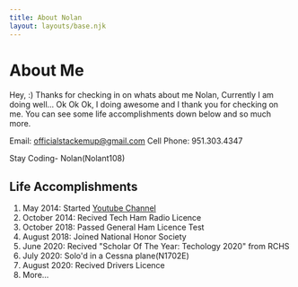 ```yaml
---
title: About Nolan
layout: layouts/base.njk
---
```


# About Me

Hey, :) 
Thanks for checking in on whats about me Nolan, Currently I am doing well... Ok Ok Ok, I doing awesome and I thank you for checking on me. You can see some life accomplishments down below and so much more.

Email: officialstackemup@gmail.com
Cell Phone: 951.303.4347

Stay Coding-
    Nolan(Nolant108)

## Life Accomplishments

1. May 2014: Started [Youtube Channel](https://youtube.com/OfficialStackEmUp)
2. October 2014: Recived Tech Ham Radio Licence
3. October 2018: Passed General Ham Licence Test
4. August 2018: Joined National Honor Society
5. June 2020: Recived "Scholar Of The Year: Techology 2020" from RCHS
6. July 2020: Solo'd in a Cessna plane(N1702E)
7. August 2020: Recived Drivers Licence
8. More...



